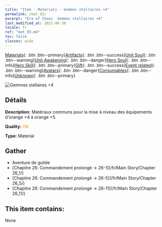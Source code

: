 ```yaml
---
title: "Item - Materials - Gemmes stellaires +4"
permalink: /mat_93/
excerpt: "Era of Chaos  Gemmes stellaires +4"
last_modified_at: 2021-06-30
locale: fr
ref: "mat_93.md"
toc: false
classes: wide
---
```

 [Materials](/ItemsFR/){: .btn .btn--primary}[Artifacts](/ItemsFR/Artifacts/){: .btn .btn--success}[Unit Soul](/ItemsFR/UnitSoul/){: .btn .btn--warning}[Unit Awakening](/ItemsFR/UnitAwakening/){: .btn .btn--danger}[Hero Soul](/ItemsFR/HeroSoul/){: .btn .btn--info}[Hero Skill](/ItemsFR/HeroSkill/){: .btn .btn--primary}[Gift](/ItemsFR/Gift/){: .btn .btn--success}[Event related](/ItemsFR/Events/){: .btn .btn--warning}[Avatars](/ItemsFR/Avatars/){: .btn .btn--danger}[Consumables](/ItemsFR/Consumables/){: .btn .btn--info}[Unknown](/ItemsFR/Unknown/){: .btn .btn--primary}

 ![Gemmes stellaires +4](/images/t/i_cailiao_baoshi3.png)

## Détails
 **Description:** Matériaux communs pour la mise à niveau des équipements d'orange +4 à orange +5.

 **Quality:** <span style="color: #FF8C00">OK</span>

 **Type:** Material

## Gather

*    Aventure de guilde 
*    [Chapitre 26: Commandement prolongé -> 26-1](/fr/Main Story/Chapter 26_1/) 
*    [Chapitre 26: Commandement prolongé -> 26-5](/fr/Main Story/Chapter 26_5/) 
*    [Chapitre 26: Commandement prolongé -> 26-11](/fr/Main Story/Chapter 26_11/) 

## This item contains:

  None

